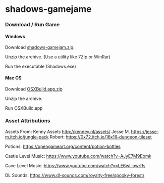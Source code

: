 # shadows-gamejame

### Download / Run Game

#### Windows

Download [shadows-gamejam.zip](https://github.com/blazingkin/shadows-gamejam/raw/master/shadows-gamejam.zip).

Unzip the archive. (Use a utility like 7Zip or WinRar)

Run the executable (Shadows.exe)

#### Mac OS

Download [OSXBuild.app.zip](https://github.com/blazingkin/shadows-gamejam/raw/master/OSXBuild.app.zip)

Unzip the archive.

Run OSXBuild.app

### Asset Attributions

Assets From:
Kenny Assets http://kenney.nl/assets/
Jesse M. https://jesse-m.itch.io/jungle-pack
Robert: https://0x72.itch.io/16x16-dungeon-tileset

Potions: https://opengameart.org/content/potion-bottles

Castle Level Music: https://www.youtube.com/watch?v=AJyE7M9Ebmk

Cave Level Music: https://www.youtube.com/watch?v=LE6wI-owrRs

DL Sounds: https://www.dl-sounds.com/royalty-free/spooky-forest/
